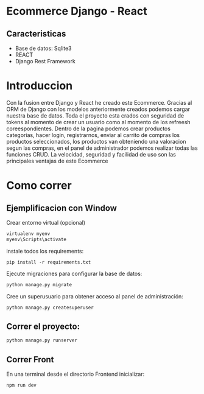 # Ecommerce Django - React


## Caracteristicas

* Base de datos: Sqlite3
* REACT
* Django Rest Framework

# Introduccion
Con la fusion entre Django y React he creado este Ecommerce. Gracias al ORM de Django con los modelos anteriormente creados podemos cargar nuestra base de datos.
Toda el proyecto esta crados con seguridad de tokens al momento de crear un usuario como al momento de los refreesh coreespondientes. Dentro de la pagina podemos crear productos
categorias, hacer login, registrarnos, enviar al carrito de compras los productos seleccionados, los productos van obteniendo una valoracion segun las compras, en el panel de 
administrador podemos realizar todas las funciones CRUD.
La velocidad, seguridad y facilidad de uso son las principales ventajas de este Ecommerce 

# Como correr

## Ejemplificacion con Window 

Crear entorno virtual (opcional)
``` bash
virtualenv myenv
myenv\Scripts\activate
```

instale todos los requirements:
```
pip install -r requirements.txt
```

Ejecute migraciones para configurar la base de datos:
``` bash
python manage.py migrate
```

Cree un superusuario para obtener acceso al panel de administración:
``` bash
python manage.py createsuperuser
```

## Correr el proyecto:
``` bash
python manage.py runserver 
```

## Correr Front
En una terminal desde el directorio Frontend inicializar:
``` bash
npm run dev
```

